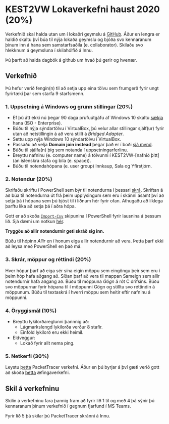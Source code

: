 # KEST2VW Lokaverkefni haust 2020 (20%)
Verkefnið skal halda utan um í lokaðri geymslu á [GitHub](https://github.com). Áður en lengra er haldið skaltu því búa til nýja lokaða geymslu og bjóða svo kennaranum þínum inn á hana sem samstarfsaðila (e. collaborator). Skilaðu svo hlekknum á geymsluna í skilahólfið á Innu.

Þú þarft að halda dagbók á github um hvað þú gerir og hvenær.

## Verkefnið
Þú hefur verið fengin(n) til að setja upp eina tölvu sem frumgerð fyrir ungt fyrirtæki þar sem starfa 9 starfsmenn. 

### 1. Uppsetning á Windows og grunn stillingar (20%)
- Ef þú átt ekki nú þegar 90 daga prufuútgáfu af Windows 10 skaltu [sækja](https://www.microsoft.com/en-us/evalcenter/evaluate-windows-10-enterprise) hana (ISO - Enterprise). 
- Búðu til nýja sýndartölvu í VirtualBox, þú velur allar stillingar sjálf(ur) fyrir utan að netstillingin á að vera stillt á *Bridged Adapter*.
- Settu upp nýja Windows 10 sýndartölvu í VirtualBox.
- Passaðu að velja **Domain join instead** þegar það er í boði [sjá mynd](../Myndir/MicrosoftSignIn.png).
- Búðu til sjálfa(n) þig sem notanda í uppsetningarferlinu.
- Breyttu nafninu (e. computer name) á tölvunni í KEST2VW-[nafnið þitt] (án íslenskra stafa og bila (e. space)).
- Búðu til notendahópana (e. user group) Innkaup, Sala og Yfirstjórn.

### 2. Notendur (20%)
Skrifaðu skriftu í PowerShell sem býr til notendurna í þessari [skrá](https://raw.githubusercontent.com/gestskoli/KEST2VW/master/Annad/notendur.csv). Skriftan á að búa til notendurna út frá þeim upplýsingum sem eru í skánni ásamt því að setja þá í hópana sem þú bjóst til í liðnum hér fyrir ofan. Athugaðu að líklega þarftu líka að setja þá í aðra hópa.

Gott er að skoða [`Import-Csv`](https://docs.microsoft.com/en-us/powershell/module/microsoft.powershell.utility/import-csv?view=powershell-7) skipunina í PowerShell fyrir lausnina á þessum lið. Sjá dæmi um notkun [hér](https://github.com/gestskoli/KEST2VW/blob/master/PowerShell/UmPowerShell.md#lesa-úr-csv-skrá).

**Tryggðu að allir notendurnir geti skráð sig inn.**

Búðu til hópinn *Allir* en í honum eiga allir notendurnir að vera. Þetta þarf ekki að leysa með PowerShell en það má.

### 3. Skrár, möppur og réttindi (20%)
Hver hópur þarf að eiga sér sína eigin möppu sem eingöngu þeir sem eru í þeim hóp hafa aðgang að. Síðan þarf að vera til mappan Sameign sem allir notendurnir hafa aðgang að. Búðu til möppuna *Gögn* á rót C drifsins. Búðu svo möppurnar fyrir hópana til í möppunni Gögn og stilltu svo réttindin á möppunum. Búðu til textaskrá í hverri möppu sem heitir eftir nafninu á möppunni.

### 4. Öryggismál (10%)
  - Breyttu lykilorðareglunni þannnig að:
    - Lágmarkslengd lykilorða verður 8 stafir.
    - Einföld lykilorð eru ekki heimil.
  - Eldveggur: 
    - Lokað fyrir allt nema ping.

### 5. Netkerfi (30%)
Leystu [þetta](../Annad/Lokaverkefni_V20.pka) PacketTracer verkefni. Áður en þú byrjar á því gæti verið gott að skoða [þetta](../Annad/10.2.1.7%20Packet%20Tracer%20-%20Web%20and%20Email.pka) æfingaverkefni.


## Skil á verkefninu
Skilin á verkefninu fara þannig fram að fyrir lið 1 til og með 4 þá sýnir þú kennaranum þínum verkefnið í gegnum fjarfund í MS Teams.

Fyrir lið 5 þá skilar þú PacketTracer skránni á Innu.
